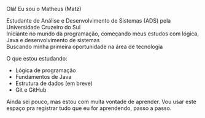  Olá! Eu sou o Matheus (Matz) 

 Estudante de Análise e Desenvolvimento de Sistemas (ADS) pela Universidade Cruzeiro do Sul  
 Iniciante no mundo da programação, começando meus estudos com lógica, Java e desenvolvimento de sistemas  
 Buscando minha primeira oportunidade na área de tecnologia  

  O que estou estudando:
- Lógica de programação
- Fundamentos de Java
- Estrutura de dados (em breve)
- Git e GitHub

Ainda sei pouco, mas estou com muita vontade de aprender.
Vou usar este espaço pra registrar tudo que eu for aprendendo, passo a passo.
